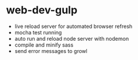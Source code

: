 # web-dev-gulp



* live reload server for automated browser refresh
* mocha test running
* auto run and reload node server with nodemon
* compile and minify sass
* send error messages to growl
